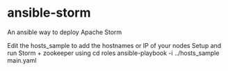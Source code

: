 # ansible-storm
An ansible way to deploy Apache Storm

Edit the hosts_sample to add the hostnames or IP of your nodes
Setup and run Storm + zookeeper using
cd roles
ansible-playbook -i ../hosts_sample main.yaml
